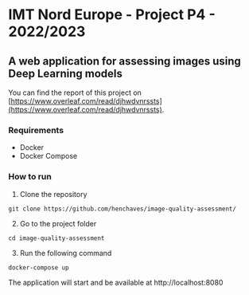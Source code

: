 # IMT Nord Europe - Project P4 -  2022/2023
## A web application for assessing images using Deep Learning models
You can find the report of this project on [https://www.overleaf.com/read/djhwdvnrssts](https://www.overleaf.com/read/djhwdvnrssts).


### Requirements
- Docker
- Docker Compose

### How to run
1. Clone the repository
```shell
git clone https://github.com/henchaves/image-quality-assessment/
```

2. Go to the project folder
```shell
cd image-quality-assessment
```

3. Run the following command
```shell
docker-compose up
```

The application will start and be available at http://localhost:8080
